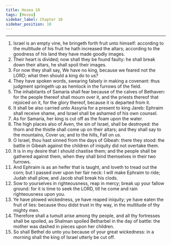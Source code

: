 ```yaml
---
title: Hosea 10
tags: [Hosea]
sidebar_label: Chapter 10
sidebar_position: 10
---
```


---
1. Israel is an empty vine, he bringeth forth fruit unto himself: according to the multitude of his fruit he hath increased the altars; according to the goodness of his land they have made goodly images.
2. Their heart is divided; now shall they be found faulty: he shall break down their altars, he shall spoil their images.
3. For now they shall say, We have no king, because we feared not the LORD; what then should a king do to us?
4. They have spoken words, swearing falsely in making a covenant: thus judgment springeth up as hemlock in the furrows of the field.
5. The inhabitants of Samaria shall fear because of the calves of Bethaven: for the people thereof shall mourn over it, and the priests thereof that rejoiced on it, for the glory thereof, because it is departed from it.
6. It shall be also carried unto Assyria for a present to king Jareb: Ephraim shall receive shame, and Israel shall be ashamed of his own counsel.
7. As for Samaria, her king is cut off as the foam upon the water.
8. The high places also of Aven, the sin of Israel, shall be destroyed: the thorn and the thistle shall come up on their altars; and they shall say to the mountains, Cover us; and to the hills, Fall on us.
9. O Israel, thou hast sinned from the days of Gibeah: there they stood: the battle in Gibeah against the children of iniquity did not overtake them.
10. It is in my desire that I should chastise them; and the people shall be gathered against them, when they shall bind themselves in their two furrows.
11. And Ephraim is as an heifer that is taught, and loveth to tread out the corn; but I passed over upon her fair neck: I will make Ephraim to ride; Judah shall plow, and Jacob shall break his clods.
12. Sow to yourselves in righteousness, reap in mercy; break up your fallow ground: for it is time to seek the LORD, till he come and rain righteousness upon you.
13. Ye have plowed wickedness, ye have reaped iniquity; ye have eaten the fruit of lies: because thou didst trust in thy way, in the multitude of thy mighty men.
14. Therefore shall a tumult arise among thy people, and all thy fortresses shall be spoiled, as Shalman spoiled Betharbel in the day of battle: the mother was dashed in pieces upon her children.
15. So shall Bethel do unto you because of your great wickedness: in a morning shall the king of Israel utterly be cut off.